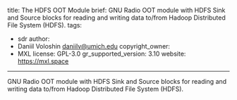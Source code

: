 title: The HDFS OOT Module
brief: GNU Radio OOT module with HDFS Sink and Source blocks for reading and writing data to/from Hadoop Distributed File System (HDFS).
tags:
  - sdr
author:
  - Daniil Voloshin <daniilv@umich.edu>
copyright_owner:
  - MXL
license: GPL-3.0
gr_supported_version: 3.10
website: <https://mxl.space>
---
GNU Radio OOT module with HDFS Sink and Source blocks for reading and writing data to/from Hadoop Distributed File System (HDFS).
